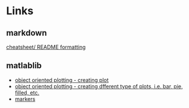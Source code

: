 # Links
## markdown
[cheatsheet/ README formatting](https://github.com/adam-p/markdown-here/wiki/Markdown-Cheatsheet)
<br>
## matlablib
  * [object oriented plotting - creating plot](https://matplotlib.org/3.1.0/api/_as_gen/matplotlib.axes.Axes.plot.html)
  * [object oriented plotting - creating dfferent type of plots, i.e. bar, pie, filled, etc.](https://matplotlib.org/3.1.0/api/axes_api.html)
  * [markers](https://matplotlib.org/3.1.3/api/markers_api.html)
